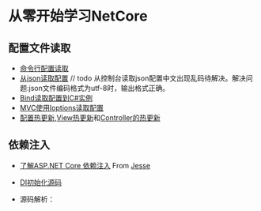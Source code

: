 # 从零开始学习NetCore

## 配置文件读取

- [命令行配置读取](https://github.com/coderdp/StartNetCore/blob/master/CommandLineSample/CommandLineSample/Program.cs)
- [从json读取配置](https://github.com/coderdp/StartNetCore/blob/master/CommandLineSample/JsonConfigSample/Program.cs) // todo 从控制台读取json配置中文出现乱码待解决。解决问题:json文件编码格式为utf-8时，输出格式正确。
- [Bind读取配置到C#实例](https://github.com/coderdp/StartNetCore/blob/master/CommandLineSample/OptionsBindSample/Startup.cs)
- [MVC使用Ioptions读取配置](https://github.com/coderdp/StartNetCore/blob/master/CommandLineSample/OptionsBindSample/Startup.cs)
- [配置热更新](https://github.com/coderdp/StartNetCore/tree/master/CommandLineSample/OptionsBindSample),[View热更新](https://github.com/coderdp/StartNetCore/blob/master/CommandLineSample/OptionsBindSample/Views/Home/Index2.cshtml)和[Controller的热更新](https://github.com/coderdp/StartNetCore/blob/master/CommandLineSample/OptionsBindSample/Controllers/HomeController.cs)

## 依赖注入

- [了解ASP.NET Core 依赖注入](http://www.jessetalk.cn/2017/11/06/di-in-aspnetcore/) From [Jesse](http://www.jessetalk.cn/who-is-jesse/)

- [DI初始化源码](https://github.com/aspnet/Hosting)
- 源码解析：